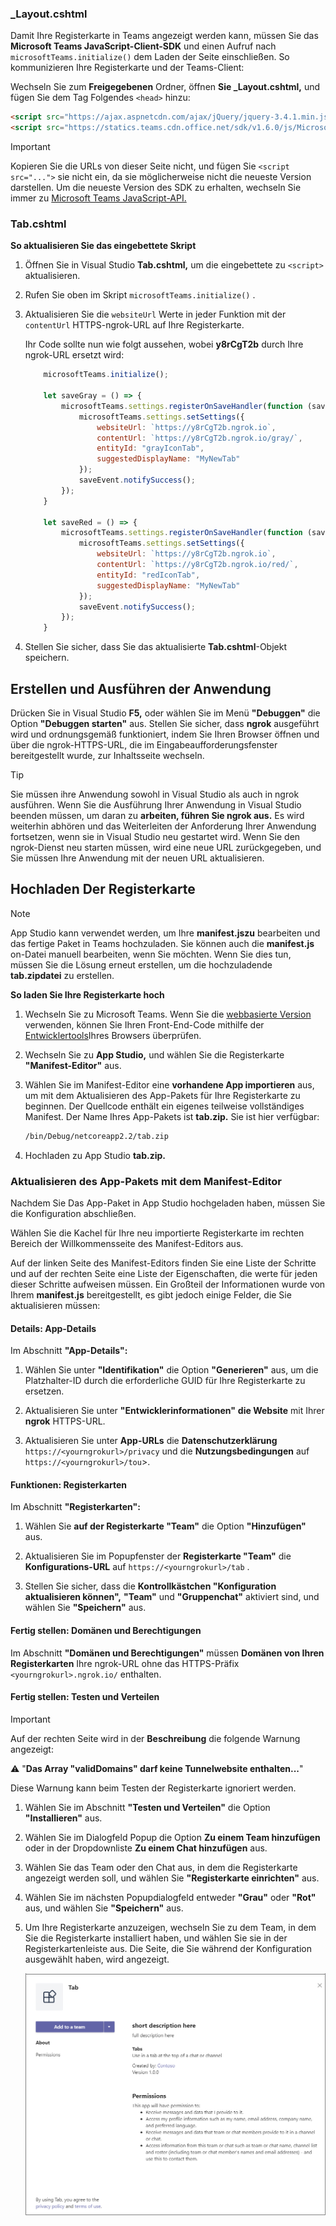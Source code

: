 ### <a name="_layoutcshtml"></a>_Layout.cshtml

Damit Ihre Registerkarte in Teams angezeigt werden kann, müssen Sie das **Microsoft Teams JavaScript-Client-SDK** und einen Aufruf nach `microsoftTeams.initialize()` dem Laden der Seite einschließen. So kommunizieren Ihre Registerkarte und der Teams-Client:

Wechseln Sie zum **Freigegebenen** Ordner, öffnen **Sie _Layout.cshtml,** und fügen Sie dem Tag Folgendes `<head>` hinzu:

```html
<script src="https://ajax.aspnetcdn.com/ajax/jQuery/jquery-3.4.1.min.js"></script>
<script src="https://statics.teams.cdn.office.net/sdk/v1.6.0/js/MicrosoftTeams.min.js"></script>
```

>[!IMPORTANT]
> Kopieren Sie die URLs von dieser Seite nicht, und fügen Sie `<script src="...">` sie nicht ein, da sie möglicherweise nicht die neueste Version darstellen. Um die neueste Version des SDK zu erhalten, wechseln Sie immer zu [Microsoft Teams JavaScript-API.](https://www.npmjs.com/package/@microsoft/teams-js)

### <a name="tabcshtml"></a>Tab.cshtml

**So aktualisieren Sie das eingebettete Skript**

1. Öffnen Sie in Visual Studio **Tab.cshtml,** um die eingebettete zu `<script>` aktualisieren.

1. Rufen Sie oben im Skript `microsoftTeams.initialize()` .

1. Aktualisieren Sie die `websiteUrl` Werte in jeder Funktion mit der `contentUrl` HTTPS-ngrok-URL auf Ihre Registerkarte.

    Ihr Code sollte nun wie folgt aussehen, wobei **y8rCgT2b** durch Ihre ngrok-URL ersetzt wird:

    ```javascript
        microsoftTeams.initialize();
    
        let saveGray = () => {
            microsoftTeams.settings.registerOnSaveHandler(function (saveEvent) {
                microsoftTeams.settings.setSettings({
                    websiteUrl: `https://y8rCgT2b.ngrok.io`,
                    contentUrl: `https://y8rCgT2b.ngrok.io/gray/`,
                    entityId: "grayIconTab",
                    suggestedDisplayName: "MyNewTab"
                });
                saveEvent.notifySuccess();
            });
        }

        let saveRed = () => {
            microsoftTeams.settings.registerOnSaveHandler(function (saveEvent) {
                microsoftTeams.settings.setSettings({
                    websiteUrl: `https://y8rCgT2b.ngrok.io`,
                    contentUrl: `https://y8rCgT2b.ngrok.io/red/`,
                    entityId: "redIconTab",
                    suggestedDisplayName: "MyNewTab"
                });
                saveEvent.notifySuccess();
            });
        }
    ```

1. Stellen Sie sicher, dass Sie das aktualisierte **Tab.cshtml**-Objekt speichern.

## <a name="build-and-run-your-application"></a>Erstellen und Ausführen der Anwendung

Drücken Sie in Visual Studio **F5,** oder wählen Sie im Menü **"Debuggen"** die Option **"Debuggen starten"** aus. Stellen Sie sicher, dass **ngrok** ausgeführt wird und ordnungsgemäß funktioniert, indem Sie Ihren Browser öffnen und über die ngrok-HTTPS-URL, die im Eingabeaufforderungsfenster bereitgestellt wurde, zur Inhaltsseite wechseln.

> [!TIP]
> Sie müssen ihre Anwendung sowohl in Visual Studio als auch in ngrok ausführen. Wenn Sie die Ausführung Ihrer Anwendung in Visual Studio beenden müssen, um daran zu **arbeiten, führen Sie ngrok aus.** Es wird weiterhin abhören und das Weiterleiten der Anforderung Ihrer Anwendung fortsetzen, wenn sie in Visual Studio neu gestartet wird. Wenn Sie den ngrok-Dienst neu starten müssen, wird eine neue URL zurückgegeben, und Sie müssen Ihre Anwendung mit der neuen URL aktualisieren.

## <a name="upload-your-tab"></a>Hochladen Der Registerkarte

>[!Note]
> App Studio kann verwendet werden, um Ihre **manifest.jszu** bearbeiten und das fertige Paket in Teams hochzuladen. Sie können auch die **manifest.js** on-Datei manuell bearbeiten, wenn Sie möchten. Wenn Sie dies tun, müssen Sie die Lösung erneut erstellen, um die hochzuladende **tab.zipdatei** zu erstellen.

**So laden Sie Ihre Registerkarte hoch**

1. Wechseln Sie zu Microsoft Teams. Wenn Sie die [webbasierte Version](https://teams.microsoft.com) verwenden, können Sie Ihren Front-End-Code mithilfe der [Entwicklertools](~/tabs/how-to/developer-tools.md)Ihres Browsers überprüfen.

1. Wechseln Sie zu **App Studio,** und wählen Sie die Registerkarte **"Manifest-Editor"** aus.

1. Wählen Sie im Manifest-Editor eine **vorhandene App importieren** aus, um mit dem Aktualisieren des App-Pakets für Ihre Registerkarte zu beginnen. Der Quellcode enthält ein eigenes teilweise vollständiges Manifest. Der Name Ihres App-Pakets ist **tab.zip.** Sie ist hier verfügbar:

    ```bash
    /bin/Debug/netcoreapp2.2/tab.zip
    ```

1. Hochladen zu App Studio **tab.zip.**

### <a name="update-your-app-package-with-manifest-editor"></a>Aktualisieren des App-Pakets mit dem Manifest-Editor

Nachdem Sie Das App-Paket in App Studio hochgeladen haben, müssen Sie die Konfiguration abschließen.

Wählen Sie die Kachel für Ihre neu importierte Registerkarte im rechten Bereich der Willkommensseite des Manifest-Editors aus.

Auf der linken Seite des Manifest-Editors finden Sie eine Liste der Schritte und auf der rechten Seite eine Liste der Eigenschaften, die werte für jeden dieser Schritte aufweisen müssen. Ein Großteil der Informationen wurde von Ihrem **manifest.js** bereitgestellt, es gibt jedoch einige Felder, die Sie aktualisieren müssen:

#### <a name="details-app-details"></a>Details: App-Details

Im Abschnitt **"App-Details":**

1. Wählen Sie unter **"Identifikation"** die Option **"Generieren"** aus, um die Platzhalter-ID durch die erforderliche GUID für Ihre Registerkarte zu ersetzen.

1. Aktualisieren Sie unter **"Entwicklerinformationen"** **die Website** mit Ihrer **ngrok** HTTPS-URL.

1. Aktualisieren Sie unter **App-URLs** die **Datenschutzerklärung** `https://<yourngrokurl>/privacy` und die **Nutzungsbedingungen** auf `https://<yourngrokurl>/tou`>.

#### <a name="capabilities-tabs"></a>Funktionen: Registerkarten

Im Abschnitt **"Registerkarten":**

1. Wählen Sie **auf der Registerkarte "Team"** die Option **"Hinzufügen"** aus.

1. Aktualisieren Sie im Popupfenster der **Registerkarte "Team"** die **Konfigurations-URL** auf `https://<yourngrokurl>/tab` .

1. Stellen Sie sicher, dass die **Kontrollkästchen "Konfiguration aktualisieren können",** **"Team"** und **"Gruppenchat"** aktiviert sind, und wählen Sie **"Speichern"** aus.

#### <a name="finish-domains-and-permissions"></a>Fertig stellen: Domänen und Berechtigungen

Im Abschnitt **"Domänen und Berechtigungen"** müssen **Domänen von Ihren Registerkarten** Ihre ngrok-URL ohne das HTTPS-Präfix `<yourngrokurl>.ngrok.io/` enthalten.

#### <a name="finish-test-and-distribute"></a>Fertig stellen: Testen und Verteilen

>[!IMPORTANT]
> Auf der rechten Seite wird in der **Beschreibung** die folgende Warnung angezeigt:
>
> &#9888; "**Das Array "validDomains" darf keine Tunnelwebsite enthalten...**"
>
> Diese Warnung kann beim Testen der Registerkarte ignoriert werden.

1. Wählen Sie im Abschnitt **"Testen und Verteilen"** die Option **"Installieren"** aus.

1. Wählen Sie im Dialogfeld Popup die Option **Zu einem Team hinzufügen** oder in der Dropdownliste **Zu einem Chat hinzufügen** aus.

1. Wählen Sie das Team oder den Chat aus, in dem die Registerkarte angezeigt werden soll, und wählen Sie **"Registerkarte einrichten"** aus.

1. Wählen Sie im nächsten Popupdialogfeld entweder **"Grau"** oder **"Rot"** aus, und wählen Sie **"Speichern"** aus.

1. Um Ihre Registerkarte anzuzeigen, wechseln Sie zu dem Team, in dem Sie die Registerkarte installiert haben, und wählen Sie sie in der Registerkartenleiste aus. Die Seite, die Sie während der Konfiguration ausgewählt haben, wird angezeigt.

    ![Kanalregisterkarte ASPNETMVC hochgeladen](../../assets/images/tab-images/channeltabaspnetmvcuploaded.png)


